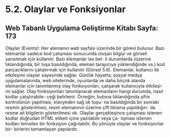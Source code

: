 # 5.2. Olaylar ve Fonksiyonlar
## Web Tabanlı Uygulama Geliştirme Kitabı Sayfa: 173
Olaylar (Events): Her elemanın web sayfası üzerinde bir görevi bulunur. Bazı elemanlar sadece
kod çalışması sonucunda oluşan bilgiyi ve görseli yansıtmak için kullanılır. Bazı elemanlar ise bel-
li durumlarda (üzerine tıklandığında, bir tuşa basıldığında, eleman tarayıcıya yüklendiğinde vs.)
kod parçacıklarını çalıştırmak için kullanılır (Görsel 5.6). Elemanlar, kullanıcı ile etkileşimi olaylar
sayesinde sağlar. Günlük hayatta; sosyal medya uygulamalarında, web sitelerinde, oyunlarda ve
daha birçok alanda elemanlar için tanımlanmış olay fonksiyonları, çalışarak kullanıcıyla etkileşi-
mi sağlar. Olay fonksiyonları tanımlanarak elemanların hangi durumda, nasıl kodlar çalıştırabile-
ceği belirlenir. Örneğin; butona tıklandığında şifre kontrolünün yapılması, klavyeden sağ ok tuşu-
na basıldığında bir sonraki resmin gösterilmesi, resim elemanının üzerine çift tıklama yapıldığın-
da resme ait bilgilerin gösterilmesi vb.
Olaylar gerçekleşince çalışması istenen kodlar doğrudan HTML etiketi içine yazılabilir veya ça-
lışması istenen kodları temsilen bir fonksiyon çağrılabilir. Bu yönüyle olaylar ve fonksiyonlar bir-
birlerini tamamlayan yapılardır.
